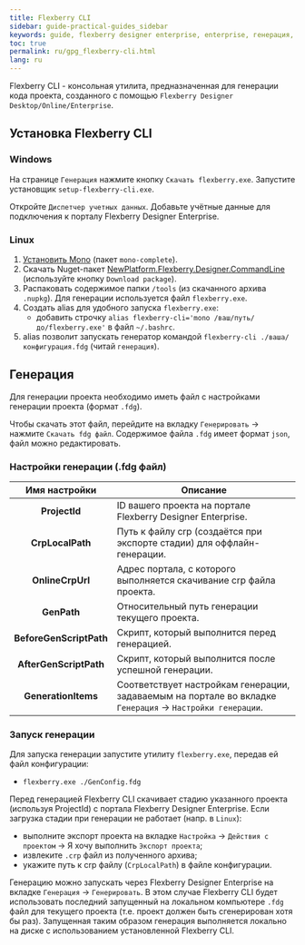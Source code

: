 ```yaml
---
title: Flexberry CLI
sidebar: guide-practical-guides_sidebar
keywords: guide, flexberry designer enterprise, enterprise, генерация, генератор, cli, flexberry-cli, установка flexberry cli
toc: true
permalink: ru/gpg_flexberry-cli.html
lang: ru
---
```


Flexberry CLI - консольная утилита, предназначенная для генерации кода проекта, созданного с помощью `Flexberry Designer Desktop/Online/Enterprise`.

## Установка Flexberry CLI

### Windows
На странице `Генерация` нажмите кнопку `Скачать flexberry.exe`. Запустите установщик `setup-flexberry-cli.exe`.

Откройте `Диспетчер учетных данных`. Добавьте учётные данные для подключения к порталу Flexberry Designer Enterprise.

### Linux
1. [Установить Mono](https://www.mono-project.com/download/stable/#download-lin) (пакет `mono-complete`).
2. Скачать Nuget-пакет [NewPlatform.Flexberry.Designer.CommandLine](https://www.nuget.org/packages/NewPlatform.Flexberry.Designer.CommandLine) (используйте кнопку `Download package`).
3. Распаковать содержимое папки `/tools` (из скачанного архива `.nupkg`). Для генерации используется файл `flexberry.exe`.
4. Создать alias для удобного запуска `flexberry.exe`:
    - добавить строчку `alias flexberry-cli='mono /ваш/путь/до/flexberry.exe'` в файл `~/.bashrc`. 
5. alias позволит запускать генератор командой `flexberry-cli ./ваша/конфигурация.fdg` (читай  `генерация`).

## Генерация
Для генерации проекта необходимо иметь файл с настройками генерации проекта (формат `.fdg`).

Чтобы скачать этот файл, перейдите на вкладку `Генерировать` -> нажмите `Скачать fdg файл`. Содержимое файла `.fdg` имеет формат `json`, файл можно редактировать.

### Настройки генерации (.fdg файл)

| Имя настройки | Описание |
| :---: | --- |
| **ProjectId** | ID вашего проекта на портале Flexberry Designer Enterprise. |
| **CrpLocalPath** | Путь к файлу crp (создаётся при экспорте стадии) для оффлайн-генерации. |
| **OnlineCrpUrl** | Адрес портала, с которого выполняется скачивание crp файла проекта. |
| **GenPath** | Относительный путь генерации текущего проекта. |
| **BeforeGenScriptPath** | Скрипт, который выполнится перед генерацией. |
| **AfterGenScriptPath** | Скрипт, который выполнится после успешной генерации. |
| **GenerationItems** | Соответствует настройкам генерации, задаваемым на портале во вкладке `Генерация` -> `Настройки генерации`. |

### Запуск генерации
Для запуска генерации запустите утилиту `flexberry.exe`, передав ей файл конфигурации:
- `flexberry.exe ./GenConfig.fdg`

Перед генерацией Flexberry CLI скачивает стадию указанного проекта (используя ProjectId) с портала Flexberry Designer Enterprise. Если загрузка стадии при генерации не работает (напр. в `Linux`):
- выполните экспорт проекта на вкладке `Настройка` -> `Действия с проектом` -> Я хочу выполнить `Экспорт проекта`;
- извлеките `.crp` файл из полученного архива;
- укажите путь к crp файлу (`CrpLocalPath`) в файле конфигурации.

Генерацию можно запускать через Flexberry Designer Enterprise на вкладке `Генерация` -> `Генерировать`. В этом случае Flexberry CLI будет использовать последний запущенный на локальном компьютере `.fdg` файл для текущего проекта (т.е. проект должен быть сгенерирован хотя бы раз). Запущенная таким образом генерация выполняется локально на диске с использованием установленной Flexberry CLI.
